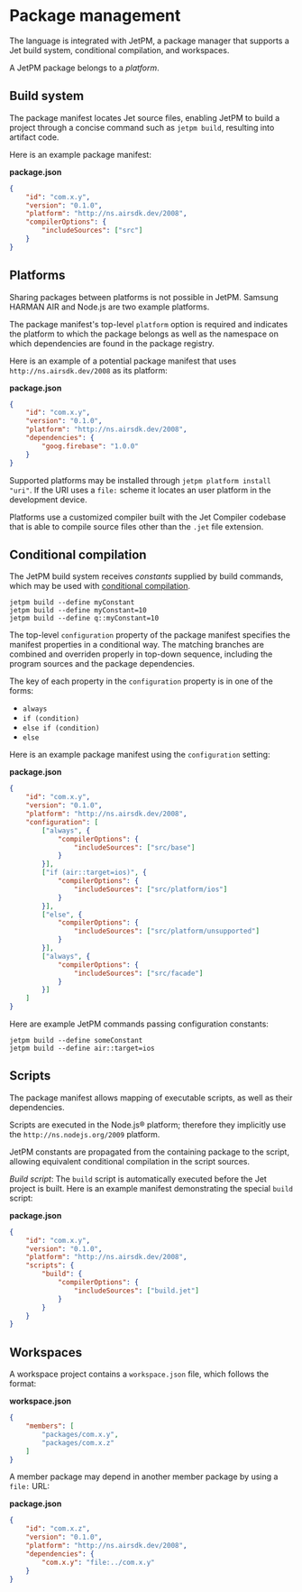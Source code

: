# Package management

The language is integrated with JetPM, a package manager that supports a Jet build system, conditional compilation, and workspaces.

A JetPM package belongs to a *platform*.

## Build system

The package manifest locates Jet source files, enabling JetPM to build a project through a concise command such as `jetpm build`, resulting into artifact code.

Here is an example package manifest:

**package.json**

```json
{
    "id": "com.x.y",
    "version": "0.1.0",
    "platform": "http://ns.airsdk.dev/2008",
    "compilerOptions": {
        "includeSources": ["src"]
    }
}
```

## Platforms

Sharing packages between platforms is not possible in JetPM. Samsung HARMAN AIR and Node.js are two example platforms.

The package manifest's top-level `platform` option is required and indicates the platform to which the package belongs as well as the namespace on which dependencies are found in the package registry.

Here is an example of a potential package manifest that uses `http://ns.airsdk.dev/2008` as its platform:

**package.json**

```json
{
    "id": "com.x.y",
    "version": "0.1.0",
    "platform": "http://ns.airsdk.dev/2008",
    "dependencies": {
        "goog.firebase": "1.0.0"
    }
}
```

Supported platforms may be installed through `jetpm platform install "uri"`. If the URI uses a `file:` scheme it locates an user platform in the development device.

Platforms use a customized compiler built with the Jet Compiler codebase that is able to compile source files other than the `.jet` file extension.

## Conditional compilation

The JetPM build system receives *constants* supplied by build commands, which may be used with [conditional compilation](conditional-compilation.md).

```plain
jetpm build --define myConstant
jetpm build --define myConstant=10
jetpm build --define q::myConstant=10
```

The top-level `configuration` property of the package manifest specifies the manifest properties in a conditional way. The matching branches are combined and overriden properly in top-down sequence, including the program sources and the package dependencies.

The key of each property in the `configuration` property is in one of the forms:

* `always`
* `if (condition)`
* `else if (condition)`
* `else`

Here is an example package manifest using the `configuration` setting:

**package.json**

```json
{
    "id": "com.x.y",
    "version": "0.1.0",
    "platform": "http://ns.airsdk.dev/2008",
    "configuration": [
        ["always", {
            "compilerOptions": {
                "includeSources": ["src/base"]
            }
        }],
        ["if (air::target=ios)", {
            "compilerOptions": {
                "includeSources": ["src/platform/ios"]
            }
        }],
        ["else", {
            "compilerOptions": {
                "includeSources": ["src/platform/unsupported"]
            }
        }],
        ["always", {
            "compilerOptions": {
                "includeSources": ["src/facade"]
            }
        }]
    ]
}
```

Here are example JetPM commands passing configuration constants:

```plain
jetpm build --define someConstant
jetpm build --define air::target=ios
```

## Scripts

The package manifest allows mapping of executable scripts, as well as their dependencies.

Scripts are executed in the Node.js® platform; therefore they implicitly use the `http://ns.nodejs.org/2009` platform.

JetPM constants are propagated from the containing package to the script, allowing equivalent conditional compilation in the script sources.

*Build script*: The `build` script is automatically executed before the Jet project is built. Here is an example manifest demonstrating the special `build` script:

**package.json**

```json
{
    "id": "com.x.y",
    "version": "0.1.0",
    "platform": "http://ns.airsdk.dev/2008",
    "scripts": {
        "build": {
            "compilerOptions": {
                "includeSources": ["build.jet"]
            }
        }
    }
}
```

## Workspaces

A workspace project contains a `workspace.json` file, which follows the format:

**workspace.json**

```json
{
    "members": [
        "packages/com.x.y",
        "packages/com.x.z"
    ]
}
```

A member package may depend in another member package by using a `file:` URL:

**package.json**

```json
{
    "id": "com.x.z",
    "version": "0.1.0",
    "platform": "http://ns.airsdk.dev/2008",
    "dependencies": {
        "com.x.y": "file:../com.x.y"
    }
}
```